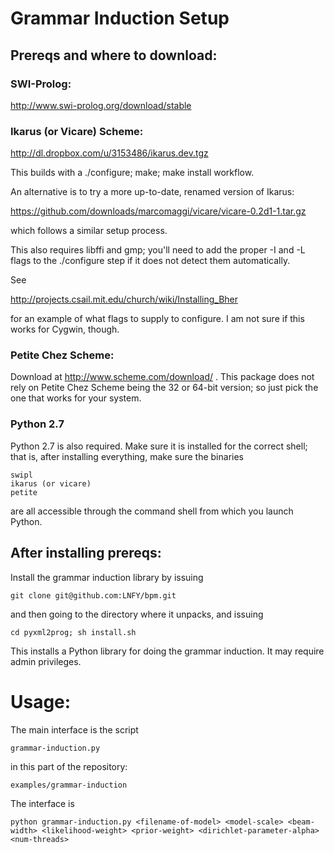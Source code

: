 # Grammar Induction Setup

## Prereqs and where to download:

### SWI-Prolog:

http://www.swi-prolog.org/download/stable

### Ikarus (or Vicare) Scheme:

http://dl.dropbox.com/u/3153486/ikarus.dev.tgz

This builds with a ./configure; make; make install workflow.

An alternative is to try a more up-to-date, renamed version of Ikarus:

https://github.com/downloads/marcomaggi/vicare/vicare-0.2d1-1.tar.gz

which follows a similar setup process.

This also requires libffi and gmp; you'll need to add the proper -I and -L flags
to the ./configure step if it does not detect them automatically. 

See 

http://projects.csail.mit.edu/church/wiki/Installing_Bher

for an example of what flags to supply to configure.  I am not sure
if this works for Cygwin, though.

### Petite Chez Scheme:

Download at http://www.scheme.com/download/ . This package does not rely on Petite Chez Scheme being the 32 or 64-bit version; so just pick the one that works for your system.

### Python 2.7

Python 2.7 is also required. Make sure it is installed for the correct shell; that is,
after installing everything, make sure the binaries
    
    swipl
    ikarus (or vicare)
    petite

are all accessible through the command shell from which you launch Python.

## After installing prereqs:

Install the grammar induction library by issuing

    git clone git@github.com:LNFY/bpm.git

and then going to the directory where it unpacks, and issuing

    cd pyxml2prog; sh install.sh

This installs a Python library for doing the grammar induction. It may require admin privileges.

# Usage:

The main interface is the script 

    grammar-induction.py

in this part of the repository:

    examples/grammar-induction

The interface is

    python grammar-induction.py <filename-of-model> <model-scale> <beam-width> <likelihood-weight> <prior-weight> <dirichlet-parameter-alpha> <num-threads>

